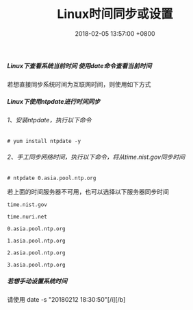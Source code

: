 ﻿---
title: Linux时间同步或设置
date: 2018-02-05 13:57:00 +0800
layout: post
permalink: /blog/2018/02/05/Linux时间同步或设置.html
categories:
  - Linux
tags:
  - 时间同步
---

##### Linux下查看系统当前时间 使用date命令查看当前时间
若想直接同步系统时间为互联网时间，则使用如下方式

##### **Linux下使用ntpdate进行时间同步**
###### 1、安装ntpdate，执行以下命令
```
# yum install ntpdate -y
```
###### 2、手工同步网络时间，执行以下命令，将从time.nist.gov同步时间
```
# ntpdate 0.asia.pool.ntp.org
```
若上面的时间服务器不可用，也可以选择以下服务器同步时间
```
time.nist.gov

time.nuri.net

0.asia.pool.ntp.org

1.asia.pool.ntp.org

2.asia.pool.ntp.org

3.asia.pool.ntp.org
```

##### 若想手动设置系统时间
请使用 date -s "20180212 18:30:50"[/i][/b]